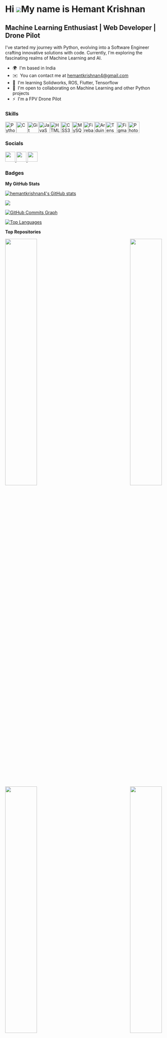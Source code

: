 Hi ![](https://user-images.githubusercontent.com/18350557/176309783-0785949b-9127-417c-8b55-ab5a4333674e.gif)My name is Hemant Krishnan
=======================================================================================================================================

Machine Learning Enthusiast | Web Developer | Drone Pilot
---------------------------------------------------------

I've started my journey with Python, evolving into a Software Engineer crafting innovative solutions with code. Currently, I'm exploring the fascinating realms of Machine Learning and AI.

* 🌍  I'm based in India
* ✉️  You can contact me at [hemantkrishnan4@gmail.com](mailto:hemantkrishnan4@gmail.com)
* 🧠  I'm learning Solidworks, ROS, Flutter, Tensorflow
* 🤝  I'm open to collaborating on Machine Learning and other Python projects
* ⚡  I'm a FPV Drone Pilot

### Skills


<p align="left">
<a href="https://www.python.org/" target="_blank" rel="noreferrer"><img src="https://raw.githubusercontent.com/danielcranney/readme-generator/main/public/icons/skills/python-colored.svg" width="36" height="36" alt="Python" /></a><a href="https://docs.microsoft.com/en-us/cpp/?view=msvc-170" target="_blank" rel="noreferrer"><img src="https://raw.githubusercontent.com/danielcranney/readme-generator/main/public/icons/skills/c-colored.svg" width="36" height="36" alt="C" /></a><a href="https://git-scm.com/" target="_blank" rel="noreferrer"><img src="https://raw.githubusercontent.com/danielcranney/readme-generator/main/public/icons/skills/git-colored.svg" width="36" height="36" alt="Git" /></a><a href="https://developer.mozilla.org/en-US/docs/Web/JavaScript" target="_blank" rel="noreferrer"><img src="https://raw.githubusercontent.com/danielcranney/readme-generator/main/public/icons/skills/javascript-colored.svg" width="36" height="36" alt="JavaScript" /></a><a href="https://developer.mozilla.org/en-US/docs/Glossary/HTML5" target="_blank" rel="noreferrer"><img src="https://raw.githubusercontent.com/danielcranney/readme-generator/main/public/icons/skills/html5-colored.svg" width="36" height="36" alt="HTML5" /></a><a href="https://www.w3.org/TR/CSS/#css" target="_blank" rel="noreferrer"><img src="https://raw.githubusercontent.com/danielcranney/readme-generator/main/public/icons/skills/css3-colored.svg" width="36" height="36" alt="CSS3" /></a><a href="https://www.mysql.com/" target="_blank" rel="noreferrer"><img src="https://raw.githubusercontent.com/danielcranney/readme-generator/main/public/icons/skills/mysql-colored.svg" width="36" height="36" alt="MySQL" /></a><a href="https://firebase.google.com/" target="_blank" rel="noreferrer"><img src="https://raw.githubusercontent.com/danielcranney/readme-generator/main/public/icons/skills/firebase-colored.svg" width="36" height="36" alt="Firebase" /></a><a href="https://store.arduino.cc/?gclid=Cj0KCQjw2eilBhCCARIsAG0Pf8uueBifykWcsSS4LPESeGQfxGVKJYnzV7bz471XfknQJy_1VINVWM8aAkLtEALw_wcB" target="_blank" rel="noreferrer"><img src="https://raw.githubusercontent.com/danielcranney/readme-generator/main/public/icons/skills/arduino-colored.svg" width="36" height="36" alt="Arduino" /></a><a href="https://www.tensorflow.org/" target="_blank" rel="noreferrer"><img src="https://raw.githubusercontent.com/danielcranney/readme-generator/main/public/icons/skills/tensorflow-colored.svg" width="36" height="36" alt="TensorFlow" /></a><a href="https://www.figma.com/" target="_blank" rel="noreferrer"><img src="https://raw.githubusercontent.com/danielcranney/readme-generator/main/public/icons/skills/figma-colored.svg" width="36" height="36" alt="Figma" /></a><a href="https://www.adobe.com/uk/products/photoshop.html" target="_blank" rel="noreferrer"><img src="https://raw.githubusercontent.com/danielcranney/readme-generator/main/public/icons/skills/photoshop-colored.svg" width="36" height="36" alt="Photoshop" /></a>
</p>


### Socials

<p align="left"> <a href="https://www.github.com/hemantkrishnan4" target="_blank" rel="noreferrer"> <picture> <source media="(prefers-color-scheme: dark)" srcset="https://raw.githubusercontent.com/danielcranney/readme-generator/main/public/icons/socials/github-dark.svg" /> <source media="(prefers-color-scheme: light)" srcset="https://raw.githubusercontent.com/danielcranney/readme-generator/main/public/icons/socials/github.svg" /> <img src="https://raw.githubusercontent.com/danielcranney/readme-generator/main/public/icons/socials/github.svg" width="32" height="32" /> </picture> </a> <a href="http://www.instagram.com/hemant_krishnan" target="_blank" rel="noreferrer"> <picture> <source media="(prefers-color-scheme: dark)" srcset="undefined" /> <source media="(prefers-color-scheme: light)" srcset="https://raw.githubusercontent.com/danielcranney/readme-generator/main/public/icons/socials/instagram.svg" /> <img src="https://raw.githubusercontent.com/danielcranney/readme-generator/main/public/icons/socials/instagram.svg" width="32" height="32" /> </picture> </a> <a href="https://www.linkedin.com/in/hemant-krishnan-50526b229" target="_blank" rel="noreferrer"> <picture> <source media="(prefers-color-scheme: dark)" srcset="https://raw.githubusercontent.com/danielcranney/readme-generator/main/public/icons/socials/linkedin-dark.svg" /> <source media="(prefers-color-scheme: light)" srcset="https://raw.githubusercontent.com/danielcranney/readme-generator/main/public/icons/socials/linkedin.svg" /> <img src="https://raw.githubusercontent.com/danielcranney/readme-generator/main/public/icons/socials/linkedin.svg" width="32" height="32" /> </picture> </a></p>

### Badges

<b>My GitHub Stats</b>

<a href="http://www.github.com/hemantkrishnan4"><img src="https://github-readme-stats.vercel.app/api?username=hemantkrishnan4&show_icons=true&hide=&count_private=true&title_color=0891b2&text_color=f97316&icon_color=0891b2&bg_color=181824&hide_border=true&show_icons=true" alt="hemantkrishnan4's GitHub stats" /></a>

<a href="http://www.github.com/hemantkrishnan4"><img src="https://github-readme-streak-stats.herokuapp.com/?user=hemantkrishnan4&stroke=f97316&background=181824&ring=0891b2&fire=0891b2&currStreakNum=f97316&currStreakLabel=0891b2&sideNums=f97316&sideLabels=f97316&dates=f97316&hide_border=true" /></a>

<a href="http://www.github.com/hemantkrishnan4"><img src="https://github-readme-activity-graph.cyclic.app/graph?username=hemantkrishnan4&bg_color=181824&color=f97316&line=0891b2&point=f97316&area_color=181824&area=true&hide_border=true&custom_title=GitHub%20Commits%20Graph" alt="GitHub Commits Graph" /></a>

<a href="https://github.com/hemantkrishnan4" align="left"><img src="https://github-readme-stats.vercel.app/api/top-langs/?username=hemantkrishnan4&langs_count=10&title_color=0891b2&text_color=f97316&icon_color=0891b2&bg_color=181824&hide_border=true&locale=en&custom_title=Top%20%Languages" alt="Top Languages" /></a>

<b>Top Repositories</b>

<div width="100%" align="center"><a href="https://github.com/hemantkrishnan4/FrozenLake-DQL" align="left"><img align="left" width="45%" src="https://github-readme-stats.vercel.app/api/pin/?username=hemantkrishnan4&repo=FrozenLake-DQL&title_color=0891b2&text_color=f97316&icon_color=0891b2&bg_color=181824&hide_border=true&locale=en" /></a><a href="https://github.com/hemantkrishnan4/Dynamic-Date-Animation" align="right"><img align="right" width="45%" src="https://github-readme-stats.vercel.app/api/pin/?username=hemantkrishnan4&repo=Dynamic-Date-Animation&title_color=0891b2&text_color=f97316&icon_color=0891b2&bg_color=181824&hide_border=true&locale=en" /></a></div><br /><br /><br /><br /><br /><br /><br />

<br /><br /><br /><br /><br />

<div width="100%" align="center"><a href="https://github.com/hemantkrishnan4/AR_Card" align="left"><img align="left" width="45%" src="https://github-readme-stats.vercel.app/api/pin/?username=hemantkrishnan4&repo=AR_Card&title_color=0891b2&text_color=f97316&icon_color=0891b2&bg_color=181824&hide_border=true&locale=en" /></a><a href="https://github.com/hemantkrishnan4/Flutter-Web-Login-Page" align="right"><img align="right" width="45%" src="https://github-readme-stats.vercel.app/api/pin/?username=hemantkrishnan4&repo=Flutter-Web-Login-Page&title_color=0891b2&text_color=f97316&icon_color=0891b2&bg_color=181824&hide_border=true&locale=en" /></a></div>
